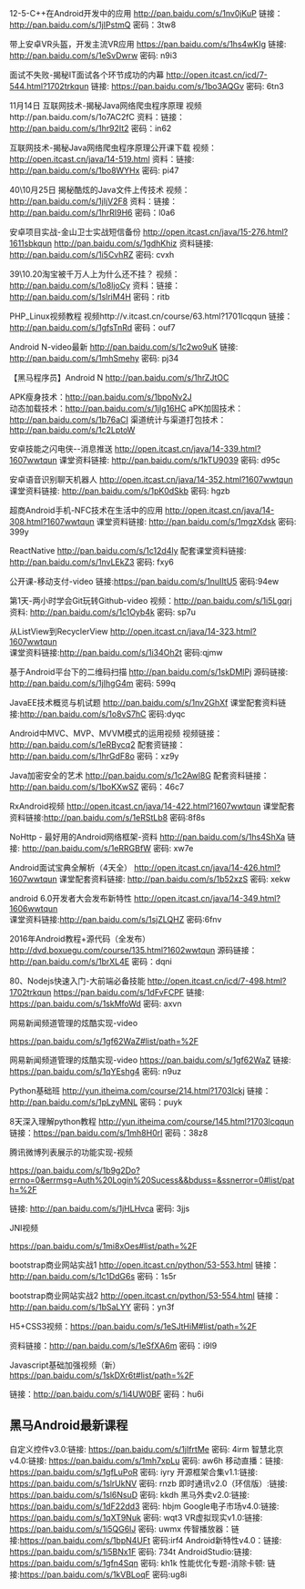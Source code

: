 12-5-C++在Android开发中的应用
http://pan.baidu.com/s/1nv0jKuP
链接：http://pan.baidu.com/s/1jIPstmQ 密码：3tw8

带上安卓VR头盔，开发主流VR应用
https://pan.baidu.com/s/1hs4wKIg
链接: http://pan.baidu.com/s/1eSvDwrw 密码: n9i3

面试不失败-揭秘IT面试各个环节成功的内幕
http://open.itcast.cn/icd/7-544.html?1702trkqun
链接: https://pan.baidu.com/s/1bo3AQGv 密码: 6tn3

11月14日 互联网技术-揭秘Java网络爬虫程序原理
视频http://pan.baidu.com/s/1o7AC2fC
资料：链接：http://pan.baidu.com/s/1hr92It2 密码：in62

互联网技术-揭秘Java网络爬虫程序原理公开课下载
视频：http://open.itcast.cn/java/14-519.html
资料：链接: http://pan.baidu.com/s/1bo8WYHx 密码: pi47

40\10月25日  揭秘酷炫的Java文件上传技术
视频：http://pan.baidu.com/s/1jIjV2F8
资料：链接：http://pan.baidu.com/s/1hrRI9H6 密码：l0a6


安卓项目实战-金山卫士实战短信备份
http://open.itcast.cn/java/15-276.html?1611sbkqun 
http://pan.baidu.com/s/1gdhKhiz
资料链接: http://pan.baidu.com/s/1i5CvhRZ 密码: cvxh

39\10.20淘宝被千万人上为什么还不挂？
视频：http://pan.baidu.com/s/1o8ljoCy
资料：链接：http://pan.baidu.com/s/1slriM4H 密码：ritb

PHP_Linux视频教程
视频http://v.itcast.cn/course/63.html?1701lcqqun
链接：http://pan.baidu.com/s/1gfsTnRd 密码：ouf7

Android N-video最新
http://pan.baidu.com/s/1c2wo9uK
链接:  http://pan.baidu.com/s/1mhSmehy 密码: pj34

【黑马程序员】Android N
http://pan.baidu.com/s/1hrZJtOC

APK瘦身技术：http://pan.baidu.com/s/1bpoNv2J           
动态加载技术：http://pan.baidu.com/s/1jIg16HC 
aPK加固技术：http://pan.baidu.com/s/1b76aCI 
渠道统计与渠道打包技术：http://pan.baidu.com/s/1c2LptoW

安卓技能之闪电侠--消息推送
http://open.itcast.cn/java/14-339.html?1607wwtqun
课堂资料链接: http://pan.baidu.com/s/1kTU9039 密码: d95c

安卓语音识别聊天机器人
http://open.itcast.cn/java/14-352.html?1607wwtqun
课堂资料链接: http://pan.baidu.com/s/1pK0dSkb 密码: hgzb

超商Android手机-NFC技术在生活中的应用
http://open.itcast.cn/java/14-308.html?1607wwtqun
课堂资料链接: http://pan.baidu.com/s/1mgzXdsk 密码: 399y

ReactNative
http://pan.baidu.com/s/1c12d4ly
配套课堂资料链接: http://pan.baidu.com/s/1nvLEkZ3 密码: fxy6

公开课-移动支付-video
链接:https://pan.baidu.com/s/1nuIItU5 密码:94ew

第1天-两小时学会Git玩转Github-video
视频：http://pan.baidu.com/s/1i5Lgqrj
资料: http://pan.baidu.com/s/1c1Oyb4k 密码: sp7u

从ListView到RecyclerView
http://open.itcast.cn/java/14-323.html?1607wwtqun   
课堂资料链接:http://pan.baidu.com/s/1i34Oh2t 密码:qjmw

基于Android平台下的二维码扫描
http://pan.baidu.com/s/1skDMlPj
源码链接: http://pan.baidu.com/s/1jIhgG4m 密码: 599q

JavaEE技术概览与机试题
http://pan.baidu.com/s/1nv2GhXf
课堂配套资料链接:http://pan.baidu.com/s/1o8vS7hC 密码:dyqc

Android中MVC、MVP、MVVM模式的运用视频
视频链接：http://pan.baidu.com/s/1eRBycq2
配套资链接：http://pan.baidu.com/s/1hrGdF8o 密码：xz9y

Java加密安全的艺术
http://pan.baidu.com/s/1c2Awl8G
配套资料链接：http://pan.baidu.com/s/1boKXwSZ 密码：46c7

RxAndroid视频
http://open.itcast.cn/java/14-422.html?1607wwtqun
课堂配套资料链接:http://pan.baidu.com/s/1eRStLb8 密码:8f8s

NoHttp - 最好用的Android网络框架-资料
http://pan.baidu.com/s/1hs4ShXa
链接: http://pan.baidu.com/s/1eRRGBfW 密码: xw7e

Android面试宝典全解析（4天全）
http://open.itcast.cn/java/14-426.html?1607wwtqun
课堂配套资料链接: http://pan.baidu.com/s/1b52xzS 密码: xekw   

android 6.0开发者大会发布新特性
http://open.itcast.cn/java/14-349.html?1606wwtqun  
课堂资料链接:http://pan.baidu.com/s/1sjZLQHZ 密码:6fnv

2016年Android教程+源代码（全发布）
http://dvd.boxuegu.com/course/135.html?1602wwtqun
源码链接：http://pan.baidu.com/s/1brXL4E 密码：dqni

80、Nodejs快速入门-大前端必备技能
http://open.itcast.cn/icd/7-498.html?1702trkqun
https://pan.baidu.com/s/1dFvFCPF
链接: https://pan.baidu.com/s/1skMfoWd 密码: axvn

网易新闻频道管理的炫酷实现-video

https://pan.baidu.com/s/1gf62WaZ#list/path=%2F

网易新闻频道管理的炫酷实现-video
https://pan.baidu.com/s/1gf62WaZ
链接: https://pan.baidu.com/s/1qYEshg4 密码: n9uz

Python基础班
http://yun.itheima.com/course/214.html?1703lckj
链接：http://pan.baidu.com/s/1pLzyMNL 密码：puyk

8天深入理解python教程
http://yun.itheima.com/course/145.html?1703lcqqun
链接：https://pan.baidu.com/s/1mh8H0rI 密码：38z8

腾讯微博列表展示的功能实现-视频

https://pan.baidu.com/s/1b9g2Do?errno=0&errmsg=Auth%20Login%20Sucess&&bduss=&ssnerror=0#list/path=%2F

链接: http://pan.baidu.com/s/1jHLHvca 密码: 3jjs

JNI视频

https://pan.baidu.com/s/1mi8xOes#list/path=%2F

bootstrap商业网站实战1
http://open.itcast.cn/python/53-553.html
链接：http://pan.baidu.com/s/1c1DdG6s 密码：1s5r

bootstrap商业网站实战2
http://open.itcast.cn/python/53-554.html
链接：http://pan.baidu.com/s/1bSaLYY 密码：yn3f

 H5+CSS3视频：https://pan.baidu.com/s/1eSJtHiM#list/path=%2F

资料链接：http://pan.baidu.com/s/1eSfXA6m 密码：i9l9

 Javascript基础加强视频（新）https://pan.baidu.com/s/1skDXr6t#list/path=%2F

链接：http://pan.baidu.com/s/1i4UW0BF 密码：hu6i

## 黑马Android最新课程

自定义控件v3.0:链接: https://pan.baidu.com/s/1jIfrtMe 密码: 4irm
智慧北京v4.0:链接: https://pan.baidu.com/s/1mh7xpLu 密码: aw6h
移动直播：链接: https://pan.baidu.com/s/1gfLuPoR 密码: iyry
开源框架合集v1.1:链接: https://pan.baidu.com/s/1slrUkNV 密码: rnzb
即时通讯v2.0（环信版）:链接: https://pan.baidu.com/s/1sl6NsuD 密码: kkdh
黑马外卖v2.0:链接: https://pan.baidu.com/s/1dF22dd3 密码: hbjm
Google电子市场v4.0:链接: https://pan.baidu.com/s/1qXT9Nuk 密码: wqt3
VR虚拟现实v1.0:链接: https://pan.baidu.com/s/1i5QG6lJ 密码: uwmx
传智播放器：链接:https://pan.baidu.com/s/1bpN4UFt 密码:irf4
Android新特性v4.0：链接: https://pan.baidu.com/s/1i5BNx1F 密码: 734t
AndroidStudio:链接: https://pan.baidu.com/s/1gfn4Sqn 密码: kh1k
性能优化专题-消除卡顿: 链接:https://pan.baidu.com/s/1kVBLoqF 密码:ug8i

